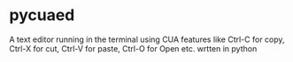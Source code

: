 # pycuaed
A text editor running in the terminal using CUA features like Ctrl-C for copy, Ctrl-X for cut, Ctrl-V for paste, Ctrl-O for Open etc. wrtten in python
